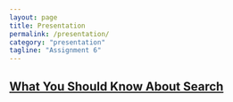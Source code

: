 ```yaml
---
layout: page
title: Presentation
permalink: /presentation/
category: "presentation"
tagline: "Assignment 6"
---
```

<h2><a href="https://cjayscue.github.io/assignment-6/">What You Should Know About Search</a></h2>